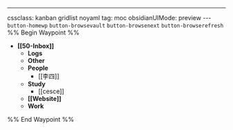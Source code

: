 ---
cssclass: kanban gridlist noyaml
tag: moc
obsidianUIMode: preview
--- `button-homewp`  `button-browsevault`  `button-browsenext` `button-browserefresh` 
%% Begin Waypoint %%
- **[[50-Inbox]]**
	- **Logs**
	- **Other**
	- **People**
		- [[李四]]
	- **Study**
		- [[cesce]]
	- **[[Website]]**
	- **Work**

%% End Waypoint %%